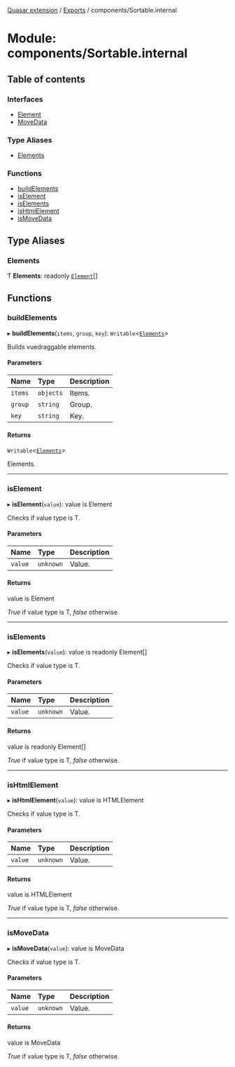 [Quasar extension](../index.md) / [Exports](../modules.md) / components/Sortable.internal

# Module: components/Sortable.internal

## Table of contents

### Interfaces

- [Element](../interfaces/components_Sortable_internal.Element.md)
- [MoveData](../interfaces/components_Sortable_internal.MoveData.md)

### Type Aliases

- [Elements](components_Sortable_internal.md#elements)

### Functions

- [buildElements](components_Sortable_internal.md#buildelements)
- [isElement](components_Sortable_internal.md#iselement)
- [isElements](components_Sortable_internal.md#iselements)
- [isHtmlElement](components_Sortable_internal.md#ishtmlelement)
- [isMoveData](components_Sortable_internal.md#ismovedata)

## Type Aliases

### Elements

Ƭ **Elements**: readonly [`Element`](../interfaces/components_Sortable_internal.Element.md)[]

## Functions

### buildElements

▸ **buildElements**(`items`, `group`, `key`): `Writable`<[`Elements`](components_Sortable_internal.md#elements)\>

Builds vuedraggable elements.

#### Parameters

| Name | Type | Description |
| :------ | :------ | :------ |
| `items` | `objects` | Items. |
| `group` | `string` | Group. |
| `key` | `string` | Key. |

#### Returns

`Writable`<[`Elements`](components_Sortable_internal.md#elements)\>

Elements.

___

### isElement

▸ **isElement**(`value`): value is Element

Checks if value type is T.

#### Parameters

| Name | Type | Description |
| :------ | :------ | :------ |
| `value` | `unknown` | Value. |

#### Returns

value is Element

_True_ if value type is T, _false_ otherwise.

___

### isElements

▸ **isElements**(`value`): value is readonly Element[]

Checks if value type is T.

#### Parameters

| Name | Type | Description |
| :------ | :------ | :------ |
| `value` | `unknown` | Value. |

#### Returns

value is readonly Element[]

_True_ if value type is T, _false_ otherwise.

___

### isHtmlElement

▸ **isHtmlElement**(`value`): value is HTMLElement

Checks if value type is T.

#### Parameters

| Name | Type | Description |
| :------ | :------ | :------ |
| `value` | `unknown` | Value. |

#### Returns

value is HTMLElement

_True_ if value type is T, _false_ otherwise.

___

### isMoveData

▸ **isMoveData**(`value`): value is MoveData

Checks if value type is T.

#### Parameters

| Name | Type | Description |
| :------ | :------ | :------ |
| `value` | `unknown` | Value. |

#### Returns

value is MoveData

_True_ if value type is T, _false_ otherwise.
